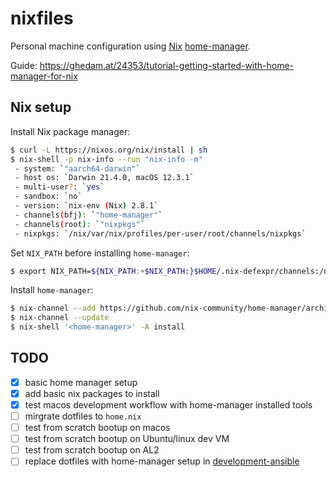 # nixfiles

Personal machine configuration using [Nix](https://nixos.org)
[home-manager](https://github.com/nix-community/home-manager).

Guide: https://ghedam.at/24353/tutorial-getting-started-with-home-manager-for-nix

## Nix setup

Install Nix package manager:

```sh
$ curl -L https://nixos.org/nix/install | sh
$ nix-shell -p nix-info --run "nix-info -m"
 - system: `"aarch64-darwin"`
 - host os: `Darwin 21.4.0, macOS 12.3.1`
 - multi-user?: `yes`
 - sandbox: `no`
 - version: `nix-env (Nix) 2.8.1`
 - channels(bfj): `"home-manager"`
 - channels(root): `"nixpkgs"`
 - nixpkgs: `/nix/var/nix/profiles/per-user/root/channels/nixpkgs`
```

Set `NIX_PATH` before installing `home-manager`:

```sh
$ export NIX_PATH=${NIX_PATH:+$NIX_PATH:}$HOME/.nix-defexpr/channels:/nix/var/nix/profiles/per-user/root/channels
```

Install `home-manager`:

```sh
$ nix-channel --add https://github.com/nix-community/home-manager/archive/master.tar.gz home-manager
$ nix-channel --update
$ nix-shell '<home-manager>' -A install
```


## TODO

* [x] basic home manager setup
* [x] add basic nix packages to install
* [x] test macos development workflow with home-manager installed tools
* [ ] mirgrate dotfiles to `home.nix`
* [ ] test from scratch bootup on macos
* [ ] test from scratch bootup on Ubuntu/linux dev VM
* [ ] test from scratch bootup on AL2
* [ ] replace dotfiles with home-manager setup in [development-ansible](https://github.com/benjaminfjones/development-ansible)
